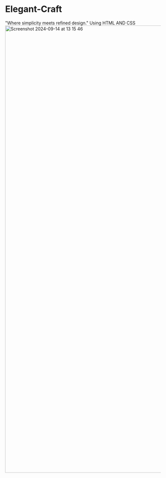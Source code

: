 # Elegant-Craft
"Where simplicity meets refined design." Using HTML AND CSS
<img width="1440" alt="Screenshot 2024-09-14 at 13 15 46" src="https://github.com/user-attachments/assets/d3883ffb-6fde-4550-862b-e56862f876f1">
